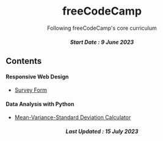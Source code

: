 <h1 align="center"> 
freeCodeCamp
</h1>
<p align="center">
Following freeCodeCamp's core curriculum</p>
<h5 align="center">  
Start Date : 9 June 2023
</h5>


## Contents

<h4>Responsive Web Design</h4>

- [Survey Form](https://github.com/phobbubs/freeCodeCamp/tree/main/Responsive%20Web%20Design/Survey%20Form)

<h4>Data Analysis with Python</h4>

- [Mean-Variance-Standard Deviation Calculator](https://github.com/phobbubs/freeCodeCamp/tree/main/Data%20Analysis%20with%20Python/Mean-Variance-Standard%20Deviation%20Calculator)

<h5 align="center">
Last Updated : 15 July 2023
</h5>
